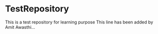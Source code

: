 # TestRepository
This is a test repository for learning purpose
This line has been added by Amit Awasthi...
